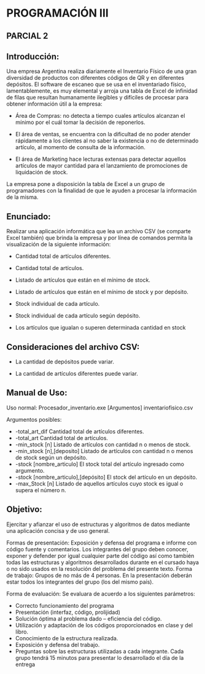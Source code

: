 # PROGRAMACIÓN III
## PARCIAL 2

## Introducción:
Una empresa Argentina realiza diariamente el Inventario Físico de una gran diversidad de productos con 
diferentes códigos de QR y en diferentes depósitos. El software de escaneo que se usa en el inventariado físico, 
lamentablemente, es muy elemental y arroja una tabla de Excel de infinidad de filas que resultan humanamente 
ilegibles y difíciles de procesar para obtener información útil a la empresa:

* Área de Compras: no detecta a tiempo cuales artículos alcanzan el mínimo por el cuál tomar la decisión de 
reponerlos.

* El área de ventas, se encuentra con la dificultad de no poder atender rápidamente a los clientes al no saber 
la existencia o no de determinado artículo, al momento de consulta de la información.

* El área de Marketing hace lecturas extensas para detectar aquellos artículos de mayor cantidad para el 
lanzamiento de promociones de liquidación de stock. 

La empresa pone a disposición la tabla de Excel a un grupo de programadores con la finalidad de que le 
ayuden a procesar la información de la misma.

## Enunciado: 
Realizar una aplicación informática que lea un archivo CSV (se comparte Excel también) que brinda la 
empresa y por línea de comandos permita la visualización de la siguiente información:

* Cantidad total de artículos diferentes.

* Cantidad total de artículos.

* Listado de artículos que están en el mínimo de stock.

* Listado de artículos que están en el mínimo de stock y por depósito.

* Stock individual de cada artículo.

* Stock individual de cada artículo según depósito.

* Los artículos que igualan o superen determinada cantidad en stock

## Consideraciones del archivo CSV:

* La cantidad de depósitos puede variar.

* La cantidad de artículos diferentes puede variar.

## Manual de Uso:

Uso normal: 
Procesador_inventario.exe [Argumentos] inventariofisico.csv

Argumentos posibles:
* -total_art_dif Cantidad total de artículos diferentes.
* -total_art Cantidad total de artículos. 
* -min_stock [n] Listado de artículos con cantidad n o menos de stock.
* -min_stock [n],[deposito] Listado de artículos con cantidad n o menos de stock según un depósito.
* -stock [nombre_articulo] El stock total del artículo ingresado como argumento.
* -stock [nombre_articulo],[depósito] El stock del artículo en un depósito.
* -max_Stock [n] Listado de aquellos artículos cuyo stock es igual o supera el número n.

## Objetivo: 

Ejercitar y afianzar el uso de estructuras y algoritmos de datos mediante una aplicación concisa y de uso 
general. 

Formas de presentación: Exposición y defensa del programa e informe con código fuente y comentarios. Los 
integrantes del grupo deben conocer, exponer y defender por igual cualquier parte del 
código así como también todas las estructuras y algoritmos desarrollados durante en el 
cursado haya o no sido usados en la resolución del problema del presente texto. Forma de 
trabajo: Grupos de no más de 4 personas. En la presentación deberán estar todos los 
integrantes del grupo (los del mismo país). 

Forma de evaluación: Se evaluara de acuerdo a los siguientes parámetros: 
* Correcto funcionamiento del programa 
* Presentación (interfaz, código, prolijidad)
* Solución óptima al problema dado – eficiencia del código. 
* Utilización y adaptación de los códigos proporcionados en clase y del libro. 
* Conocimiento de la estructura realizada. 
* Exposición y defensa del trabajo. 
* Preguntas sobre las estructuras utilizadas a cada integrante. 
Cada grupo tendrá 15 minutos para presentar lo desarrollado el día de la entrega
